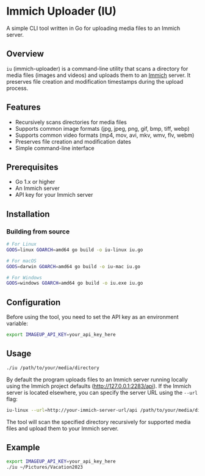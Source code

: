 # Immich Uploader (IU)

A simple CLI tool written in Go for uploading media files to an Immich server.

## Overview

`iu` (immich-uploader) is a command-line utility that scans a directory for media files (images and videos) and uploads them to an [Immich][immich-project] server.
It preserves file creation and modification timestamps during the upload process.

## Features

- Recursively scans directories for media files
- Supports common image formats (jpg, jpeg, png, gif, bmp, tiff, webp)
- Supports common video formats (mp4, mov, avi, mkv, wmv, flv, webm)
- Preserves file creation and modification dates
- Simple command-line interface

## Prerequisites

- Go 1.x or higher
- An Immich server
- API key for your Immich server

## Installation

### Building from source

```bash
# For Linux
GOOS=linux GOARCH=amd64 go build -o iu-linux iu.go

# For macOS
GOOS=darwin GOARCH=amd64 go build -o iu-mac iu.go

# For Windows
GOOS=windows GOARCH=amd64 go build -o iu.exe iu.go
```

## Configuration

Before using the tool, you need to set the API key as an environment variable:

```bash
export IMAGEUP_API_KEY=your_api_key_here
```

## Usage

```bash
./iu /path/to/your/media/directory
```

By default the program uploads files to an Immich server running locally using the Immich project defaults (http://127.0.0.1:2283/api).
If the Immich server is located elsewhere, you can specify the server URL using the `--url` flag:

```bash
iu-linux --url=http://your-immich-server-url/api /path/to/your/media/directory
```

The tool will scan the specified directory recursively for supported media files and upload them to your Immich server.

## Example

```bash
export IMAGEUP_API_KEY=your_api_key_here
./iu ~/Pictures/Vacation2023
```


[immich-project]: https://immich.app/
